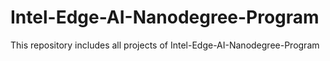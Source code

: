 # Intel-Edge-AI-Nanodegree-Program
This repository includes all projects of Intel-Edge-AI-Nanodegree-Program
